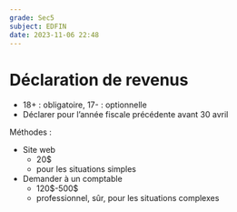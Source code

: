 ```yaml
---
grade: Sec5
subject: EDFIN
date: 2023-11-06 22:48
---
```


# Déclaration de revenus

- 18+ : obligatoire, 17- : optionnelle
- Déclarer pour l’année fiscale précédente avant 30 avril

Méthodes :

- Site web
	- 20$
	- pour les situations simples
- Demander à un comptable
	- 120\$-500$
	- professionnel, sûr, pour les situations complexes
